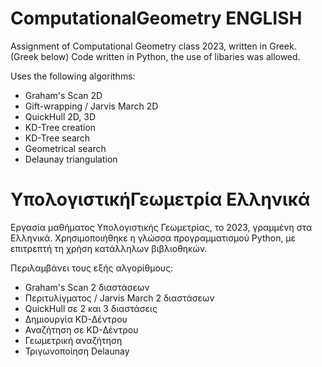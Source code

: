 # ComputationalGeometry ENGLISH
Assignment of Computational Geometry class 2023, written in Greek. (Greek below)
Code written in Python, the use of libaries was allowed.

Uses the following algorithms:
- Graham's Scan 2D
- Gift-wrapping / Jarvis March 2D
- QuickHull 2D, 3D
- KD-Tree creation
- KD-Tree search
- Geometrical search
- Delaunay triangulation

# ΥπολογιστικήΓεωμετρία Ελληνικά
Εργασία μαθήματος Υπολογιστικής Γεωμετρίας, το 2023, γραμμένη στα Ελληνικά.
Χρησιμοποιήθηκε η γλώσσα προγραμματισμού Python, με επιτρεπτή τη χρήση κατάλληλων βιβλιοθηκών.

Περιλαμβάνει τους εξής αλγορίθμους:
- Graham's Scan 2 διαστάσεων
- Περιτυλίγματος / Jarvis March 2 διαστάσεων
- QuickHull σε 2 και 3 διαστάσεις
- Δημιουργία KD-Δέντρου 
- Αναζήτηση σε KD-Δέντρου
- Γεωμετρική αναζήτηση
- Τριγωνοποίηση Delaunay
